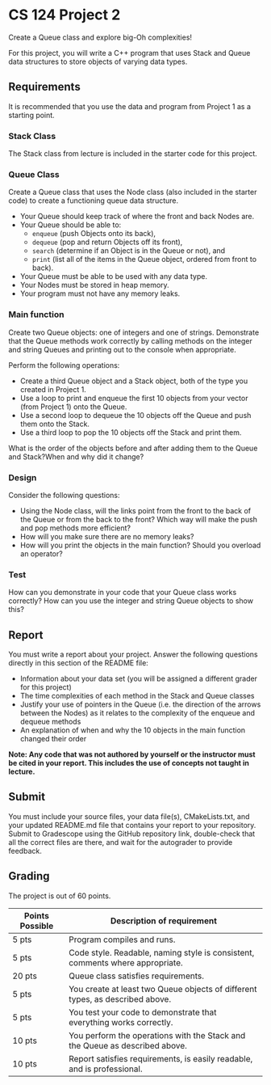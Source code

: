 # CS 124 Project 2
Create a Queue class and explore big-Oh complexities!

For this project, you will write a C++ program that uses Stack and Queue data structures to store objects of varying data types.

## Requirements
It is recommended that you use the data and program from Project 1 as a starting point.

### Stack Class
The Stack class from lecture is included in the starter code for this project.

### Queue Class
Create a Queue class that uses the Node class (also included in the starter code) to create a functioning queue data structure.
* Your Queue should keep track of where the front and back Nodes are.
* Your Queue should be able to:
  * `enqueue` (push Objects onto its back),
  * `dequeue` (pop and return Objects off its front),
  * `search` (determine if an Object is in the Queue or not), and
  * `print` (list all of the items in the Queue object, ordered from front to back).
* Your Queue must be able to be used with any data type.
* Your Nodes must be stored in heap memory.
* Your program must not have any memory leaks.

### Main function
Create two Queue objects: one of integers and one of strings. Demonstrate that the Queue methods work correctly by calling methods on the integer and string Queues and printing out to the console when appropriate.

Perform the following operations:
* Create a third Queue object and a Stack object, both of the type you created in Project 1.
* Use a loop to print and enqueue the first 10 objects from your vector (from Project 1) onto the Queue.
* Use a second loop to dequeue the 10 objects off the Queue and push them onto the Stack.
* Use a third loop to pop the 10 objects off the Stack and print them.

What is the order of the objects before and after adding them to the Queue and Stack?When and why did it change?

### Design
Consider the following questions:
* Using the Node class, will the links point from the front to the back of the Queue or from the back to the front? Which way will make the push and pop methods more efficient?
* How will you make sure there are no memory leaks?
* How will you print the objects in the main function? Should you overload an operator?

### Test
How can you demonstrate in your code that your Queue class works correctly? How can you use the integer and string Queue objects to show this?

## Report
You must write a report about your project. Answer the following questions directly in this section of the README file:
* Information about your data set (you will be assigned a different grader for this project)
* The time complexities of each method in the Stack and Queue classes
* Justify your use of pointers in the Queue (i.e. the direction of the arrows between the Nodes) as it relates to the complexity of the enqueue and dequeue methods
* An explanation of when and why the 10 objects in the main function changed their order

**Note: Any code that was not authored by yourself or the instructor must be cited in your report. This includes the use of concepts not taught in lecture.**

## Submit

You must include your source files, your data file(s), CMakeLists.txt, and your updated README.md file that contains your report to your repository. Submit to Gradescope using the GitHub repository link, double-check that all the correct files are there, and wait for the autograder to provide feedback.

## Grading
The project is out of 60 points.

| Points Possible | Description of requirement |
|------------------- | ----------------------------- |
| 5 pts | Program compiles and runs. |
| 5 pts | Code style. Readable, naming style is consistent, comments where appropriate. |
| 20 pts | Queue class satisfies requirements. |
| 5 pts | You create at least two Queue objects of different types, as described above. |
| 5 pts | You test your code to demonstrate that everything works correctly. |
| 10 pts | You perform the operations with the Stack and the Queue as described above. |
| 10 pts | Report satisfies requirements, is easily readable, and is professional. |